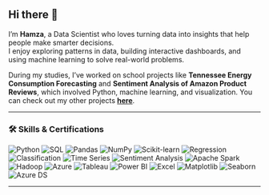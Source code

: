 ## Hi there 👋

I’m **Hamza**, a Data Scientist who loves turning data into insights that help people make smarter decisions.  
I enjoy exploring patterns in data, building interactive dashboards, and using machine learning to solve real-world problems.  

During my studies, I’ve worked on school projects like **Tennessee Energy Consumption Forecasting** and **Sentiment Analysis of Amazon Product Reviews**, which involved Python, machine learning, and visualization. You can check out my other projects [**here**](https://github.com/hamzamsalah/projects/blob/main/README.md#data-science-portfolio).  

---

### 🛠️ Skills & Certifications
![Python](https://img.shields.io/badge/Python-3776AB?style=for-the-badge&logo=python&logoColor=white)
![SQL](https://img.shields.io/badge/SQL-025E8C?style=for-the-badge&logo=postgresql&logoColor=white)
![Pandas](https://img.shields.io/badge/Pandas-150458?style=for-the-badge)
![NumPy](https://img.shields.io/badge/NumPy-013243?style=for-the-badge)
![Scikit-learn](https://img.shields.io/badge/Scikit--learn-F7931E?style=for-the-badge)
![Regression](https://img.shields.io/badge/Regression-4B8BBE?style=for-the-badge)
![Classification](https://img.shields.io/badge/Classification-FFD43B?style=for-the-badge)
![Time Series](https://img.shields.io/badge/Time%20Series-306998?style=for-the-badge)
![Sentiment Analysis](https://img.shields.io/badge/Sentiment%20Analysis-FF6F00?style=for-the-badge)
![Apache Spark](https://img.shields.io/badge/Apache%20Spark-E25A1C?style=for-the-badge&logo=apachespark&logoColor=white)
![Hadoop](https://img.shields.io/badge/Hadoop-FFCC00?style=for-the-badge&logo=apachehadoop&logoColor=black)
![Azure](https://img.shields.io/badge/Azure-0089D6?style=for-the-badge&logo=microsoftazure&logoColor=white)
![Tableau](https://img.shields.io/badge/Tableau-E97627?style=for-the-badge&logo=tableau&logoColor=white)
![Power BI](https://img.shields.io/badge/Power%20BI-F2C811?style=for-the-badge&logo=powerbi&logoColor=black)
![Excel](https://img.shields.io/badge/Excel-217346?style=for-the-badge&logo=microsoft-excel&logoColor=white)
![Matplotlib](https://img.shields.io/badge/Matplotlib-11557C?style=for-the-badge)
![Seaborn](https://img.shields.io/badge/Seaborn-0099CC?style=for-the-badge)
![Azure DS](https://img.shields.io/badge/Microsoft%20Azure%20Data%20Scientist-0078D7?style=for-the-badge)

---
